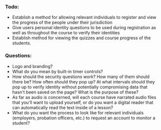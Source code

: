 ### Todo:
- Establish a method for allowing relevant individuals to register
and view the progress of the people under their jurisdiction
- Give users personal identity questions to be used during registration
as well as throughout the course to verify their identities
- Establish method for viewing the quizzes and course progress
of the students.

### Questions:
- Logo and branding?
- What do you mean by built-in timer controls?
- How should the security questions work? How many of them should there be?
How often should they pop up? At what intervals should they pop up to
verify identity without potentially compromising data that hasn't been
saved on the page? What is the purpose of these?
- As far as audio is concerned, will each course have narrated audio files
that you'll want to upload yourself, or do you want a digital reader
that can automatically read the text inside of a lesson?
- What do you want the process to look like for relevant individuals (employers,
probation officers, etc.) to request an account to monitor a student?
